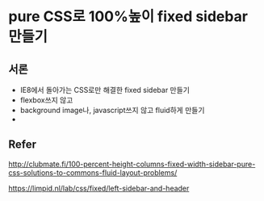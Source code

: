 # pure CSS로 100%높이 fixed sidebar 만들기

## 서론
- IE8에서 돌아가는 CSS로만 해결한 fixed sidebar 만들기
- flexbox쓰지 않고
- background image나, javascript쓰지 않고 fluid하게 만들기
- 


## Refer
http://clubmate.fi/100-percent-height-columns-fixed-width-sidebar-pure-css-solutions-to-commons-fluid-layout-problems/

https://limpid.nl/lab/css/fixed/left-sidebar-and-header
